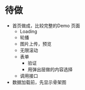 # 待做
* 首页做成，比较完整的Demo 页面
  * Loading
  * 轮播
  * 图片上传，预览
  * 无限滚动
  * 表单
    * 验证
    * 用弹出层做的内容选择
  * 调用接口
* 数据加载前，先显示骨架图